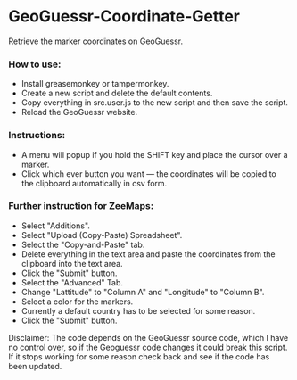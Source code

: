# GeoGuessr-Coordinate-Getter
Retrieve the marker coordinates on GeoGuessr.

### How to use:
* Install greasemonkey or tampermonkey.
* Create a new script and delete the default contents.
* Copy everything in src.user.js to the new script and then save the script.
* Reload the GeoGuessr website.

### Instructions:

* A menu will popup if you hold the SHIFT key and place the cursor over a marker.
* Click which ever button you want — the coordinates will be copied to the clipboard automatically in csv form.

### Further instruction for ZeeMaps:
* Select "Additions".
* Select "Upload (Copy-Paste) Spreadsheet".
* Select the "Copy-and-Paste" tab.
* Delete everything in the text area and paste the coordinates from the clipboard into the text area.
* Click the "Submit" button.
* Select the "Advanced" Tab.
* Change "Lattitude" to "Column A" and "Longitude" to "Column B".
* Select a color for the markers.
* Currently a default country has to be selected for some reason.
* Click the "Submit" button. 

Disclaimer: The code depends on the GeoGuessr source code, which I have no control over, so if the Geoguessr code changes it could break this script. If it stops working for some reason check back and see if the code has been updated.
